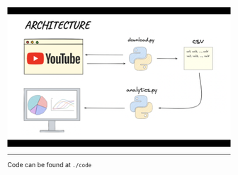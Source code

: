 <div align="center">
  <img src="./architecture.png"><br>
</div>

---

Code can be found at `./code`
